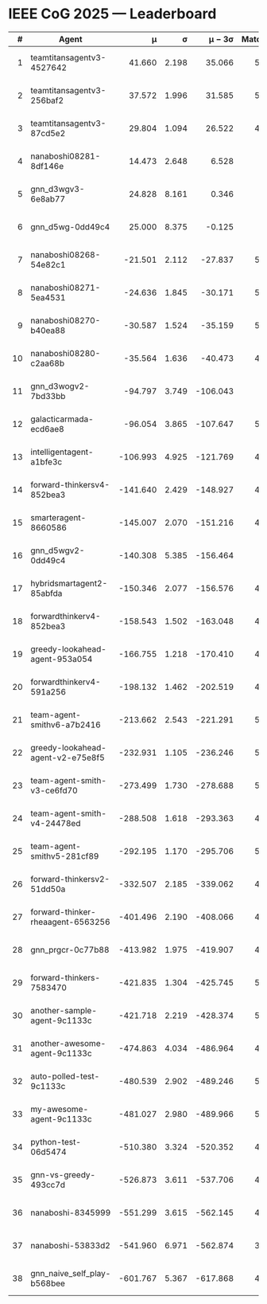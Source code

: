 # IEEE CoG 2025 — Leaderboard

| # | Agent | μ | σ | μ − 3σ | Matches | Updated |
|---:|---|---:|---:|---:|---:|---|
| 1 | teamtitansagentv3-4527642 | 41.660 | 2.198 | 35.066 | 5376 | 2025-08-29 23:37 |
| 2 | teamtitansagentv3-256baf2 | 37.572 | 1.996 | 31.585 | 5276 | 2025-08-29 23:37 |
| 3 | teamtitansagentv3-87cd5e2 | 29.804 | 1.094 | 26.522 | 4840 | 2025-08-29 23:37 |
| 4 | nanaboshi08281-8df146e | 14.473 | 2.648 | 6.528 | 206 | 2025-08-29 23:37 |
| 5 | gnn_d3wgv3-6e8ab77 | 24.828 | 8.161 | 0.346 | 118 | 2025-08-29 23:37 |
| 6 | gnn_d5wg-0dd49c4 | 25.000 | 8.375 | -0.125 | 100 | 2025-08-29 23:37 |
| 7 | nanaboshi08268-54e82c1 | -21.501 | 2.112 | -27.837 | 5080 | 2025-08-29 23:37 |
| 8 | nanaboshi08271-5ea4531 | -24.636 | 1.845 | -30.171 | 5318 | 2025-08-29 23:37 |
| 9 | nanaboshi08270-b40ea88 | -30.587 | 1.524 | -35.159 | 5160 | 2025-08-29 23:37 |
| 10 | nanaboshi08280-c2aa68b | -35.564 | 1.636 | -40.473 | 4898 | 2025-08-29 23:37 |
| 11 | gnn_d3wogv2-7bd33bb | -94.797 | 3.749 | -106.043 | 224 | 2025-08-29 23:37 |
| 12 | galacticarmada-ecd6ae8 | -96.054 | 3.865 | -107.647 | 5040 | 2025-08-29 23:37 |
| 13 | intelligentagent-a1bfe3c | -106.993 | 4.925 | -121.769 | 4534 | 2025-08-29 23:37 |
| 14 | forward-thinkersv4-852bea3 | -141.640 | 2.429 | -148.927 | 4190 | 2025-08-29 23:37 |
| 15 | smarteragent-8660586 | -145.007 | 2.070 | -151.216 | 4128 | 2025-08-29 23:37 |
| 16 | gnn_d5wgv2-0dd49c4 | -140.308 | 5.385 | -156.464 | 180 | 2025-08-29 23:37 |
| 17 | hybridsmartagent2-85abfda | -150.346 | 2.077 | -156.576 | 4498 | 2025-08-29 23:37 |
| 18 | forwardthinkerv4-852bea3 | -158.543 | 1.502 | -163.048 | 4055 | 2025-08-29 23:37 |
| 19 | greedy-lookahead-agent-953a054 | -166.755 | 1.218 | -170.410 | 4810 | 2025-08-29 23:37 |
| 20 | forwardthinkerv4-591a256 | -198.132 | 1.462 | -202.519 | 4437 | 2025-08-29 23:37 |
| 21 | team-agent-smithv6-a7b2416 | -213.662 | 2.543 | -221.291 | 5360 | 2025-08-29 23:37 |
| 22 | greedy-lookahead-agent-v2-e75e8f5 | -232.931 | 1.105 | -236.246 | 5022 | 2025-08-29 23:37 |
| 23 | team-agent-smith-v3-ce6fd70 | -273.499 | 1.730 | -278.688 | 5838 | 2025-08-29 23:37 |
| 24 | team-agent-smith-v4-24478ed | -288.508 | 1.618 | -293.363 | 4838 | 2025-08-29 23:37 |
| 25 | team-agent-smithv5-281cf89 | -292.195 | 1.170 | -295.706 | 5200 | 2025-08-29 23:37 |
| 26 | forward-thinkersv2-51dd50a | -332.507 | 2.185 | -339.062 | 4868 | 2025-08-29 23:37 |
| 27 | forward-thinker-rheaagent-6563256 | -401.496 | 2.190 | -408.066 | 4328 | 2025-08-29 23:37 |
| 28 | gnn_prgcr-0c77b88 | -413.982 | 1.975 | -419.907 | 4810 | 2025-08-29 23:37 |
| 29 | forward-thinkers-7583470 | -421.835 | 1.304 | -425.745 | 5320 | 2025-08-29 23:37 |
| 30 | another-sample-agent-9c1133c | -421.718 | 2.219 | -428.374 | 5300 | 2025-08-29 23:37 |
| 31 | another-awesome-agent-9c1133c | -474.863 | 4.034 | -486.964 | 4860 | 2025-08-29 23:37 |
| 32 | auto-polled-test-9c1133c | -480.539 | 2.902 | -489.246 | 5060 | 2025-08-29 23:37 |
| 33 | my-awesome-agent-9c1133c | -481.027 | 2.980 | -489.966 | 5420 | 2025-08-29 23:37 |
| 34 | python-test-06d5474 | -510.380 | 3.324 | -520.352 | 4440 | 2025-08-29 23:37 |
| 35 | gnn-vs-greedy-493cc7d | -526.873 | 3.611 | -537.706 | 4000 | 2025-08-29 23:37 |
| 36 | nanaboshi-8345999 | -551.299 | 3.615 | -562.145 | 4470 | 2025-08-29 23:37 |
| 37 | nanaboshi-53833d2 | -541.960 | 6.971 | -562.874 | 3820 | 2025-08-29 23:37 |
| 38 | gnn_naive_self_play-b568bee | -601.767 | 5.367 | -617.868 | 4380 | 2025-08-29 23:37 |
